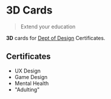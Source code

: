 # 3D Cards

> Extend your education 

**3D** cards for [Dept of Design](https://www.ewu.edu/cstem/design/) Certificates.

## Certificates

- UX Design
- Game Design
- Mental Health
- "Adulting"

